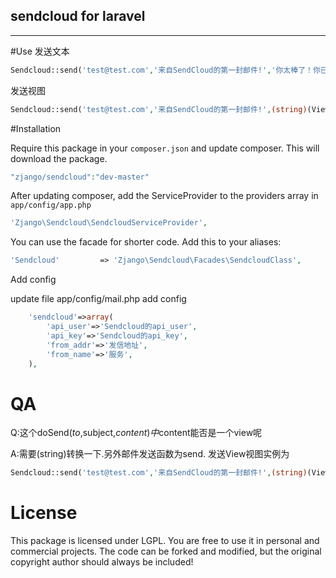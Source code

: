 ## sendcloud for laravel

---
#Use
发送文本
```php
Sendcloud::send('test@test.com','来自SendCloud的第一封邮件!','你太棒了！你已成功的从SendCloud发送了一封测试邮件，接下来快登录前台去完善账户信息吧！');
```
发送视图
```php
Sendcloud::send('test@test.com','来自SendCloud的第一封邮件!',(string)(View::make('test')));
```
#Installation

Require this package in your `composer.json` and update composer. This will download the package.
```php
"zjango/sendcloud":"dev-master"
```

After updating composer, add the ServiceProvider to the providers array in `app/config/app.php`


```php
'Zjango\Sendcloud\SendcloudServiceProvider',
```

You can use the facade for shorter code. Add this to your aliases:

```php
'Sendcloud' 		=> 'Zjango\Sendcloud\Facades\SendcloudClass',
```
Add config 

update file app/config/mail.php
add config
```php
	'sendcloud'=>array(	
		'api_user'=>'Sendcloud的api_user',		
		'api_key'=>'Sendcloud的api_key',
		'from_addr'=>'发信地址',
		'from_name'=>'服务',
	),
```
# QA
Q:这个doSend($to,$subject,$content)中$content能否是一个view呢

A:需要(string)转换一下.另外邮件发送函数为send. 发送View视图实例为
```php
Sendcloud::send('test@test.com','来自SendCloud的第一封邮件!',(string)(View::make('test')));
```
# License

This package is licensed under LGPL. You are free to use it in personal and commercial projects. The code can be forked and modified, but the original copyright author should always be included!
